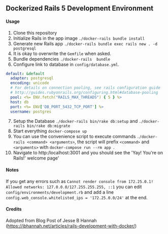 ## Dockerized Rails 5 Development Environment

#### Usage

1. Clone this repository
2. Initialize Rails in the app image `./docker-rails bundle install`
3. Generate new Rails app `./docker-rails bundle exec rails new . -d postgresql`
4. It is okay to overwrite the `Gemfile` when asked.
5. Bundle dependencies `./docker-rails  bundle`
6. Configure link to database in `config/database.yml`.

  ```yml
  default: &default
    adapter: postgresql
    encoding: unicode
    # For details on connection pooling, see rails configuration guide
    # http://guides.rubyonrails.org/configuring.html#database-pooling
    pool: <%= ENV.fetch("RAILS_MAX_THREADS") { 5 } %>
    host: db
    port: <%= ENV['DB_PORT_5432_TCP_PORT'] %>
    username: postgres
  ```

7. Setup the Database `./docker-rails bin/rake db:setup` and `./docker-rails bin/rake db:migrate`
8. Start everything `docker-compose up`
9. You can use the convenience script to execute commands `./docker-rails <command> <arguments>`, the script will prefix `<command>` and `<arguments>` with `docker-compose run --rm app `.
10. Navigate to http:/localhost:3001 and you should see the 'Yay! You're on Rails!' welcome page'


#### Notes

If you get any errors such as `Cannot render console from 172.25.0.1! Allowed networks: 127.0.0.0/127.255.255.255, ::1` you can edit `config/environments/development.rb` and add a line `config.web_console.whitelisted_ips = '172.25.0.0/24'` at the end.

#### Credits
Adopted from Blog Post of Jesse B Hannah (https://jbhannah.net/articles/rails-development-with-docker/)
